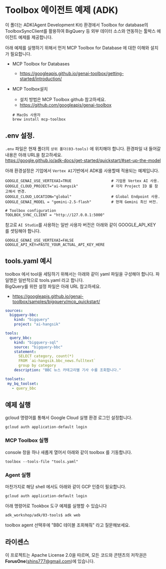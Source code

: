 # Toolbox 에이전트 예제 (ADK)

이 폴더는 ADK(Agent Development Kit) 환경에서 Toolbox for database의 ToolboxSyncClient를 활용하여 BigQuery 등 외부 데이터 소스와 연동하는 툴박스 에이전트 예제를 제공합니다.

아래 예제를 실행하기 위해서 먼저 MCP Toolbox for Database 에 대한 이해와 설치가 필요합니다.

* MCP Toolbox for Databases 
    * https://googleapis.github.io/genai-toolbox/getting-started/introduction/

* MCP Toolbox설치
    * 설치 방법은 MCP Toolbox github 참고하세요. 
    * https://github.com/googleapis/genai-toolbox

    ```
    # MacOs 사용자
    brew install mcp-toolbox
    ```

## .env 설정.

`.env` 파일은 현재 폴더의 `상위 폴더(03-tools)` 에 위치해야 합니다.  환경파일 내 들어갈 내용은 아래 URL을 참고하세요.   
https://google.github.io/adk-docs/get-started/quickstart/#set-up-the-model 

아래 환경설정은 기업에서 `Vertex AI`기반에서 ADK를 사용할때 적용되는 예제입니다.    

```
GOOGLE_GENAI_USE_VERTEXAI=TRUE                  # 기업용 Vertex AI 사용.
GOOGLE_CLOUD_PROJECT="ai-hangsik"               # 각자 Project ID 를 참고해서 변경.
GOOGLE_CLOUD_LOCATION="global"                  # Global Endpoint 사용.
GOOGLE_GENAI_MODEL = "gemini-2.5-flash"         # 현재 Gemini 최신 버전.

# Toolbox configuration
TOOLBOX_SYNC_CLIENT = "http://127.0.0.1:5000"

```

참고로 `AI Studio`를 사용하는 일반 사용자 버전은 아래와 같이 GOOGLE_API_KEY 를 셋팅해야 합니다.  

```
GOOGLE_GENAI_USE_VERTEXAI=FALSE
GOOGLE_API_KEY=PASTE_YOUR_ACTUAL_API_KEY_HERE

```

## tools.yaml 예시

toolbox 에서 tool을 세팅하기 위해서는 아래와 같이 yaml 파일을 구성해야 합니다.  파일명은 일반적으로 tools.yaml 라고 합니다.  
BigQuery를 위한 설정 파일은 아래 URL 참고하세요. 
* https://googleapis.github.io/genai-toolbox/samples/bigquery/mcp_quickstart/


```yaml
sources:
  bigquery-bbc:
    kind: "bigquery"
    project: "ai-hangsik"

tools:
  query_bbc:
    kind: "bigquery-sql"
    source: "bigquery-bbc"
    statement:
      SELECT category, count(*) 
      FROM `ai-hangsik.bbc_news.fulltext` 
      group by category
    description: "BBC 뉴스 카테고리별 기사 수를 조회합니다."

toolsets:
 my_bq_toolset:
   - query_bbc
```
## 예제 실행

gcloud 명령어를 통해서 Google Cloud 실행 환경 로그인 설정합니다.

```
gcloud auth application-default login
```

### MCP Toolbox 실행
console 창을 하나 새롭게 열어서 아래와 같이 toolbox 를 기동합니다.
```
toolbox --tools-file "tools.yaml" 
```

### Agent 실행
마찬가지로 해당 shell 에서도 아래와 같이 GCP 인증이 필요합니다. 
```
gcloud auth application-default login
```
아래 명령어로 Tookbox 도구 예제를 실행할 수 있습니다
```
adk_workshop/adk/03-tools$ adk web
```      
toolbox agent 선택후에 "BBC 테이블 조회해줘" 라고 질문해보세요. 


## 라이센스

이 프로젝트는 Apache License 2.0을 따르며, 모든 코드와 콘텐츠의 저작권은 **ForusOne**(shins777@gmail.com)에 있습니다.
